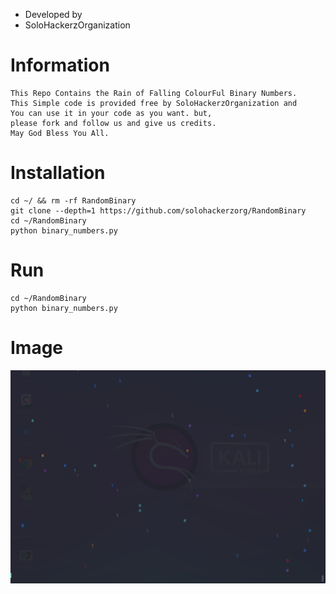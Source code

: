 * Developed by
* SoloHackerzOrganization
# Information
```
This Repo Contains the Rain of Falling ColourFul Binary Numbers.
This Simple code is provided free by SoloHackerzOrganization and
You can use it in your code as you want. but, 
please fork and follow us and give us credits.
May God Bless You All.
```
# Installation
```
cd ~/ && rm -rf RandomBinary
git clone --depth=1 https://github.com/solohackerzorg/RandomBinary
cd ~/RandomBinary
python binary_numbers.py
```
# Run

```
cd ~/RandomBinary
python binary_numbers.py
```
# Image
<a href="https://github.com/solohackerzorg"><img align="center" title="RandomBinary" alt="RandomBinary" width="1600px" src="randomb.png" /></a>
